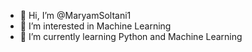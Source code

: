- 👋 Hi, I’m @MaryamSoltani1
- 👀 I’m interested in Machine Learning
- 🌱 I’m currently learning Python and Machine Learning


<!---
MaryamSoltani1/MaryamSoltani1 is a ✨ special ✨ repository because its `README.md` (this file) appears on your GitHub profile.
You can click the Preview link to take a look at your changes.
--->
